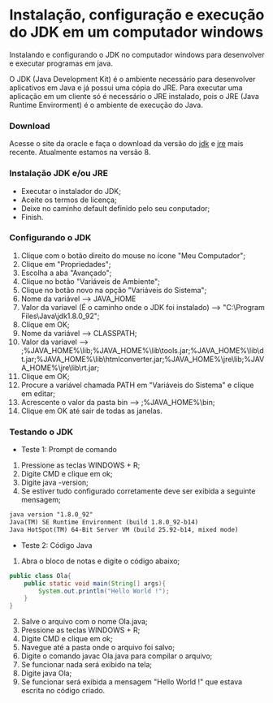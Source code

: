 # Instalação, configuração e execução do JDK em um computador windows

Instalando e configurando o JDK no computador windows para desenvolver e executar programas em java.

O JDK (Java Development Kit) é o ambiente necessário para desenvolver aplicativos em Java e já possui uma cópia do JRE. Para executar uma aplicação em um cliente só é necessário o JRE instalado, pois o JRE (Java Runtime Envirorment) é o ambiente de execução do Java.

### Download

Acesse o site da oracle e faça o download da versão do [jdk](http://www.oracle.com/technetwork/java/javase/downloads/jdk8-downloads-2133151.html?ssSourceSiteId=otnpt) e [jre](http://www.oracle.com/technetwork/java/javase/downloads/jre8-downloads-2133155.html?ssSourceSiteId=otnpt) mais recente. Atualmente estamos na versão 8.

### Instalação JDK e/ou JRE

* Executar o instalador do JDK;
* Aceite os termos de licença;
* Deixe no caminho default definido pelo seu conputador;
* Finish.

### Configurando o JDK

1. Clique com o botão direito do mouse no ícone "Meu Computador";
2. Clique em "Propriedades"; 
3. Escolha a aba "Avançado";
4. Clique no botão "Variáveis de Ambiente";
5. Clique no botão novo na opção "Variáveis do Sistema";
6. Nome da variável --> JAVA_HOME
7. Valor da variavel (É o caminho onde o JDK foi instalado) --> "C:\Program Files\Java\jdk1.8.0_92";
8. Clique em OK;
9. Nome da variável --> CLASSPATH;
10. Valor da variavel --> ;%JAVA_HOME%\lib;%JAVA_HOME%\lib\tools.jar;%JAVA_HOME%\lib\dt.jar;%JAVA_HOME%\lib\htmlconverter.jar;%JAVA_HOME%\jre\lib;%JAVA_HOME%\jre\lib\rt.jar;
11. Clique em OK;
12. Procure a variável chamada PATH em "Variáveis do Sistema" e clique em editar;
13. Acrescente o valor da pasta bin --> ;%JAVA_HOME%\bin;
14. Clique em OK até sair de todas as janelas.

### Testando o JDK

* Teste 1: Prompt de comando

1. Pressione as teclas WINDOWS + R;
2. Digite CMD e clique em ok;
3. Digite java -version;
4. Se estiver tudo configurado corretamente deve ser exibida a seguinte mensagem;

```txt
java version "1.8.0_92"
Java(TM) SE Runtime Environment (build 1.8.0_92-b14)
Java HotSpot(TM) 64-Bit Server VM (build 25.92-b14, mixed mode)
```

* Teste 2: Código Java

1. Abra o bloco de notas e digite o código abaixo;

```Java
public class Ola{
	public static void main(String[] args){
		System.out.println("Hello World !");
	}
}
```

2. Salve o arquivo com o nome Ola.java;
3. Pressione as teclas WINDOWS + R;
4. Digite CMD e clique em ok;
5. Navegue até a pasta onde o arquivo foi salvo;
6. Digite o comando javac Ola.java para compilar o arquivo;
7. Se funcionar nada será exibido na tela;
8. Digite java Ola;
9. Se funcionar será exibida a mensagem "Hello World !" que estava escrita no código criado.